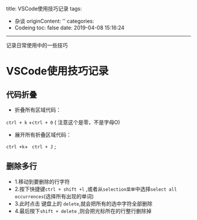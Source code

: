 title: VSCode使用技巧记录
tags:
  - 杂谈
originContent: ''
categories:
  - Codeing
toc: false
date: 2019-04-08 15:16:24
---
记录日常使用中的一些技巧
<!--more-->
# VSCode使用技巧记录
## 代码折叠

- 折叠所有区域代码：

`ctrl + k` +`ctrl + 0`  ( 注意这个是零，不是字母O)
- 展开所有折叠区域代码：

`ctrl +k`+ ` ctrl + J` ;
## 删除多行
- 1.移动到要删除的行字符
- 2.按下快捷键`ctrl + shift +l` ,或者从`selection菜单`中选择`select all occurrences`(选择所有出现的单词)
- 3.此时点击 键盘上的 `delete`,就会把所有的选中字符全部删除
- 4.最后按下`shift + delete` ,则会把光标所在的行整行删除掉
